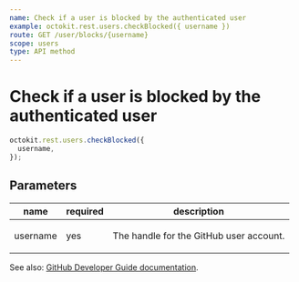 ```yaml
---
name: Check if a user is blocked by the authenticated user
example: octokit.rest.users.checkBlocked({ username })
route: GET /user/blocks/{username}
scope: users
type: API method
---
```


# Check if a user is blocked by the authenticated user

```js
octokit.rest.users.checkBlocked({
  username,
});
```

## Parameters

<table>
  <thead>
    <tr>
      <th>name</th>
      <th>required</th>
      <th>description</th>
    </tr>
  </thead>
  <tbody>
    <tr><td>username</td><td>yes</td><td>

The handle for the GitHub user account.

</td></tr>
  </tbody>
</table>

See also: [GitHub Developer Guide documentation](https://docs.github.com/rest/reference/users#check-if-a-user-is-blocked-by-the-authenticated-user).
